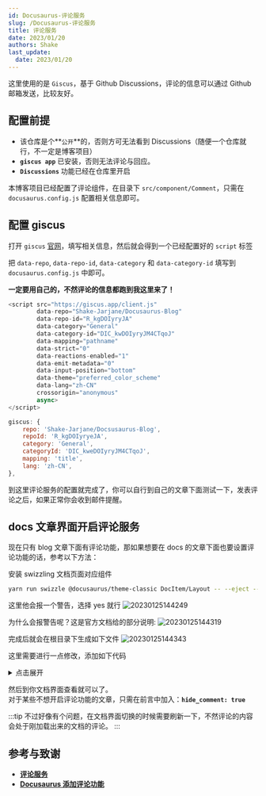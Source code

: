 ```yaml
---
id: Docusaurus-评论服务
slug: /Docusaurus-评论服务
title: 评论服务
date: 2023/01/20
authors: Shake
last_update:
  date: 2023/01/20
---
```


这里使用的是 `Giscus`，基于 Github Discussions，评论的信息可以通过 Github 邮箱发送，比较友好。

## 配置前提

- 该仓库是个**`公开`**的，否则方可无法看到 Discussions（随便一个仓库就行，不一定是博客项目）<br/>
- **`giscus app`** 已安装，否则无法评论与回应。<br/>
- **`Discussions`** 功能已经在仓库里开启<br/>

本博客项目已经配置了评论组件，在目录下 `src/component/Comment`，只需在 `docusaurus.config.js` 配置相关信息即可。

## 配置 giscus

打开 `giscus` [官网](https://giscus.app/zh-CN)，填写相关信息，然后就会得到一个已经配置好的 `script` 标签

把 `data-repo`, `data-repo-id`, `data-category` 和 `data-category-id` 填写到 `docusaurus.config.js` 中即可。

**一定要用自己的，不然评论的信息都跑到我这里来了！**

```javascript {2-5}
<script src="https://giscus.app/client.js"
        data-repo="Shake-Jarjane/Docusaurus-Blog"
        data-repo-id="R_kgDOIyryJA"
        data-category="General"
        data-category-id="DIC_kwDOIyryJM4CTqoJ"
        data-mapping="pathname"
        data-strict="0"
        data-reactions-enabled="1"
        data-emit-metadata="0"
        data-input-position="bottom"
        data-theme="preferred_color_scheme"
        data-lang="zh-CN"
        crossorigin="anonymous"
        async>
</script>
```

```js title="docusaurus.config.js"
giscus: {
    repo: 'Shake-Jarjane/Docsusaurus-Blog',
    repoId: 'R_kgDOIyryeJA',
    category: 'General',
    categoryId: 'DIC_kweDOIyryJM4CTqoJ',
    mapping: 'title',
    lang: 'zh-CN',
},
```

到这里评论服务的配置就完成了，你可以自行到自己的文章下面测试一下，发表评论之后，如果正常你会收到邮件提醒。

## docs 文章界面开启评论服务

现在只有 blog  文章下面有评论功能，那如果想要在 docs 的文章下面也要设置评论功能的话，参考以下方法：

安装 swizzling 文档页面对应组件

```bash
yarn run swizzle @docusaurus/theme-classic DocItem/Layout -- --eject --typescript
```

这里他会报一个警告，选择 yes 就行
![20230125144249](https://shake-picture.oss-cn-guangzhou.aliyuncs.com/Docusaurus/docs/Blog_Building/Docusaurus/20230125144249.png)

为什么会报警告呢？这是官方文档给的部分说明:
![20230125144319](https://shake-picture.oss-cn-guangzhou.aliyuncs.com/Docusaurus/docs/Blog_Building/Docusaurus/20230125144319.png)

完成后就会在根目录下生成如下文件
![20230125144343](https://shake-picture.oss-cn-guangzhou.aliyuncs.com/Docusaurus/docs/Blog_Building/Docusaurus/20230125144343.png)

这里需要进行一点修改，添加如下代码



<details>
<summary>点击展开</summary>
<div>

```tsx {17,45-46,62}
import React from 'react';
import clsx from 'clsx';
import { useWindowSize } from '@docusaurus/theme-common';
// @ts-ignore
import { useDoc } from '@docusaurus/theme-common/internal';
import DocItemPaginator from '@theme/DocItem/Paginator';
import DocVersionBanner from '@theme/DocVersionBanner';
import DocVersionBadge from '@theme/DocVersionBadge';
import DocItemFooter from '@theme/DocItem/Footer';
import DocItemTOCMobile from '@theme/DocItem/TOC/Mobile';
import DocItemTOCDesktop from '@theme/DocItem/TOC/Desktop';
import DocItemContent from '@theme/DocItem/Content';
import DocBreadcrumbs from '@theme/DocBreadcrumbs';
import type { Props } from '@theme/DocItem/Layout';

import styles from './styles.module.css';
import Comment from '../../../components/Comment';

/**
 * Decide if the toc should be rendered, on mobile or desktop viewports
 */
function useDocTOC() {
  const { frontMatter, toc } = useDoc();
  const windowSize = useWindowSize();

  const hidden = frontMatter.hide_table_of_contents;
  const canRender = !hidden && toc.length > 0;

  const mobile = canRender ? <DocItemTOCMobile /> : undefined;

  const desktop =
    canRender && (windowSize === 'desktop' || windowSize === 'ssr') ? (
      <DocItemTOCDesktop />
    ) : undefined;

  return {
    hidden,
    mobile,
    desktop
  };
}

export default function DocItemLayout({ children }: Props): JSX.Element {
  const docTOC = useDocTOC();
  const { frontMatter } = useDoc();
  const { hide_comment: hideComment } = frontMatter;

  return (
    <div className="row">
      <div className={clsx('col', !docTOC.hidden && styles.docItemCol)}>
        <DocVersionBanner />
        <div className={styles.docItemContainer}>
          <article>
            <DocBreadcrumbs />
            <DocVersionBadge />
            {docTOC.mobile}
            <DocItemContent>{children}</DocItemContent>
            <DocItemFooter />
          </article>
          <DocItemPaginator />
        </div>
        {!hideComment && <Comment />}
      </div>
      {docTOC.desktop && <div className="col col--3">{docTOC.desktop}</div>}
    </div>
  );
}
```

</div>
</details>

然后到你文档界面查看就可以了。<br/>
对于某些不想开启评论功能的文章，只需在前言中加入：**`hide_comment: true`**

:::tip
不过好像有个问题，在文档界面切换的时候需要刷新一下，不然评论的内容会处于刚加载出来的文档的评论。
:::

## 参考与致谢

- **[评论服务](https://kuizuo.cn/docs/docusaurus-comment)**
- **[Docusaurus 添加评论功能](https://www.alanwang.site/posts/%E5%8D%9A%E5%AE%A2%E6%90%AD%E5%BB%BA%E7%B3%BB%E5%88%97/docusaurus-%E8%AF%84%E8%AE%BA%E7%B3%BB%E7%BB%9F#swizzling-%E6%96%87%E6%A1%A3%E9%A1%B5%E9%9D%A2%E5%AF%B9%E5%BA%94%E7%BB%84%E4%BB%B6)**
